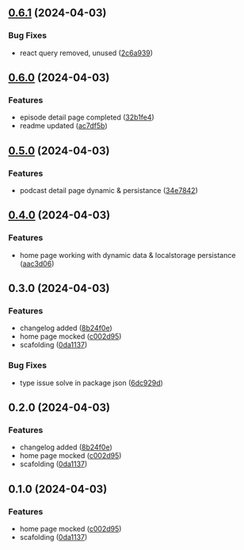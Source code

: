 

## [0.6.1](https://github.com/MarianoJimenezPerez/podcaster-app/compare/0.6.0...0.6.1) (2024-04-03)


### Bug Fixes

* react query removed, unused ([2c6a939](https://github.com/MarianoJimenezPerez/podcaster-app/commit/2c6a939a9339c0dfa3a634616cd1e1a3442ae44e))

## [0.6.0](https://github.com/MarianoJimenezPerez/podcaster-app/compare/0.5.0...0.6.0) (2024-04-03)


### Features

* episode detail page completed ([32b1fe4](https://github.com/MarianoJimenezPerez/podcaster-app/commit/32b1fe487141a38db8f36b83cec5d183119fb38a))
* readme updated ([ac7df5b](https://github.com/MarianoJimenezPerez/podcaster-app/commit/ac7df5b4be8bde93f34e93e5f3a4a2e416fa9dfe))

## [0.5.0](https://github.com/MarianoJimenezPerez/podcaster-app/compare/0.4.0...0.5.0) (2024-04-03)


### Features

* podcast detail page dynamic & persistance ([34e7842](https://github.com/MarianoJimenezPerez/podcaster-app/commit/34e784230e16575ec1679d21adbdd526d30ad00e))

## [0.4.0](https://github.com/MarianoJimenezPerez/podcaster-app/compare/0.3.0...0.4.0) (2024-04-03)


### Features

* home page working with dynamic data & localstorage persistance ([aac3d06](https://github.com/MarianoJimenezPerez/podcaster-app/commit/aac3d06213dbe1b01b9a05e04e8568ee06c3c2d3))

## 0.3.0 (2024-04-03)


### Features

* changelog added ([8b24f0e](https://github.com/MarianoJimenezPerez/podcaster-app/commit/8b24f0e0d62312617c487c898d65c130676d71d7))
* home page mocked ([c002d95](https://github.com/MarianoJimenezPerez/podcaster-app/commit/c002d950cd2378ce10f04560680dbcaa91c88b6f))
* scafolding ([0da1137](https://github.com/MarianoJimenezPerez/podcaster-app/commit/0da1137c199e87dc65c7cd1d0dd85d081921ede3))


### Bug Fixes

* type issue solve in package json ([6dc929d](https://github.com/MarianoJimenezPerez/podcaster-app/commit/6dc929d589a5485ea38b2839db9a19b74abb1125))

## 0.2.0 (2024-04-03)


### Features

* changelog added ([8b24f0e](https://github.com/MarianoJimenezPerez/podcaster-app/commit/8b24f0e0d62312617c487c898d65c130676d71d7))
* home page mocked ([c002d95](https://github.com/MarianoJimenezPerez/podcaster-app/commit/c002d950cd2378ce10f04560680dbcaa91c88b6f))
* scafolding ([0da1137](https://github.com/MarianoJimenezPerez/podcaster-app/commit/0da1137c199e87dc65c7cd1d0dd85d081921ede3))

## 0.1.0 (2024-04-03)


### Features

* home page mocked ([c002d95](https://github.com/MarianoJimenezPerez/podcaster-app/commit/c002d950cd2378ce10f04560680dbcaa91c88b6f))
* scafolding ([0da1137](https://github.com/MarianoJimenezPerez/podcaster-app/commit/0da1137c199e87dc65c7cd1d0dd85d081921ede3))
